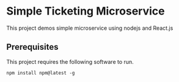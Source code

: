 # Simple Ticketing Microservice

This project demos simple microservice using nodejs and React.js

## Prerequisites

This project requires the following software to run.

```
npm install npm@latest -g
```
